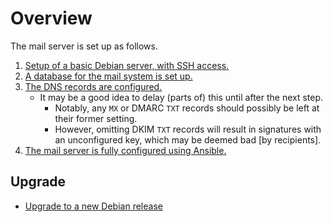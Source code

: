 # Overview

The mail server is set up as follows.

1. [Setup of a basic Debian server, with SSH access.](/doc/setup.md)
2. [A database for the mail system is set up.](/doc/database.md)
3. [The DNS records are configured.](/doc/dns.md)
    * It may be a good idea to delay (parts of) this until after the next step.
        * Notably, any `MX` or DMARC `TXT` records should possibly be left at
          their former setting.
        * However, omitting DKIM `TXT` records will result in signatures with
          an unconfigured key, which may be deemed bad \[by recipients\].
4. [The mail server is fully configured using Ansible.](/doc/ansible.md)


## Upgrade

* [Upgrade to a new Debian release](/doc/upgrade.md)
